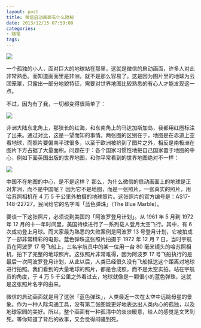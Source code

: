 ```yaml
---
layout: post
title: 微信启动画面有什么隐秘
date: 2013/12/15 07:59:00
categories:
- 随笔
tags:
---
```


![](http://pics.naaln.com/blog/2019-05-14-123210.jpg-basicBlog)

一个孤独的小人，面对巨大的地球站在那里，这就是微信的启动画面，许多人对此非常熟悉。而知道画面里是非洲，就不是那么容易了。这是因为图片里的地球为云团笼罩，只露出一部分地貌特征，需要对世界地图比较熟悉的有心人才能发现这一点。

不过，因为有了我，一切都变得很简单了：

![](http://pics.naaln.com/blog/2019-05-14-123212.jpg-basicBlog)

非洲大陆东北角上，那狭长的红海，和东南角上的马达加斯加岛，我都用红圈标注了出来。通过对比，这是一望而知的事情。两张图的区别在于，地图是在赤道上空看地球，而照片要偏南半球很多，以至于欧洲被挤到了图片之外，相反是南极洲在图片下方占据了大量面积。问题在于：各个国家习惯性地把自己国家置于地图的中心，例如下面英国出版的世界地图，和你平常看到的世界地图绝对不一样：

![](http://pics.naaln.com/blog/2019-05-14-123213.jpg-basicBlog)

中国不在地图的中心，是不是这样？ 那么，为什么微信的启动画面上的地球是正对非洲，而不是中国呢？ 因为它不是地图，而是一张照片，一张真实的照片，用哈苏照相机在 4 万 5 千公里外拍摄的地球照片。这张照片的官方编号是：AS17-148-22727，民间给它的名字叫「蓝色弹珠」（The Blue Marble）。

要谈一下这张照片，必须说到美国的「阿波罗登月计划」。从 1961 年 5 月到 1972 年 12 月的十一年时间里，美国持续进行了一系列载人登月太空飞行。其中，有 6 次成功登上月球。而大家最为熟悉的失败案例是阿波罗 13 号登月计划，它被拍成了一部非常精彩的电影。蓝色弹珠这张照片拍摄于 1972 年 12 月 7 日，当时宇航员在阿波罗 17 号飞船上，三名宇航员中的某一位用一台 80 毫米镜头的哈苏照相机，拍下了完整的地球照片。这张照片非常难得，因为阿波罗 17 号飞船执行的是最后一次阿波罗登月计划，从此以后，人类已经很久没有飞船抵达这个距离对地球进行拍照。我们看到的大量地球的照片，都是合成照，而不是太空实拍。站在宇航员的角度，于 4 万 5 千公里之外看过去，地球就像是一颗很小的蓝色弹珠，这就是这张照片名字的由来。

微信的启动画面就是用了这张「蓝色弹珠」，人类最近一次在太空中远眺母星的景象。作为一种人际沟通工具，没有第二张图能更好地表达出人类内心的孤独，以及地球家园的美好。所以，整个画面有一种孤清中的淡淡暖意，给人的感觉是文艺到死。等你知道了背后的故事，又会觉得闷骚到死。
